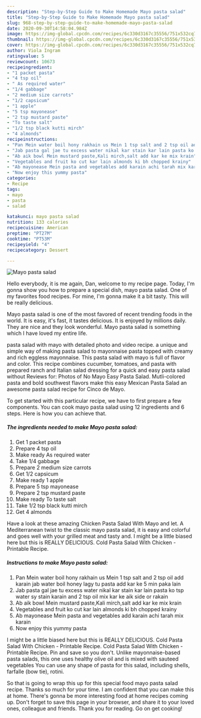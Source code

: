 ```yaml
---
description: "Step-by-Step Guide to Make Homemade Mayo pasta salad"
title: "Step-by-Step Guide to Make Homemade Mayo pasta salad"
slug: 968-step-by-step-guide-to-make-homemade-mayo-pasta-salad
date: 2020-09-30T14:58:04.984Z
image: https://img-global.cpcdn.com/recipes/6c330d3167c35556/751x532cq70/mayo-pasta-salad-recipe-main-photo.jpg
thumbnail: https://img-global.cpcdn.com/recipes/6c330d3167c35556/751x532cq70/mayo-pasta-salad-recipe-main-photo.jpg
cover: https://img-global.cpcdn.com/recipes/6c330d3167c35556/751x532cq70/mayo-pasta-salad-recipe-main-photo.jpg
author: Viola Ingram
ratingvalue: 5
reviewcount: 10673
recipeingredient:
- "1 packet pasta"
- "4 tsp oil"
- " As required water"
- "1/4 gabbage"
- "2 medium size carrots"
- "1/2 capsicum"
- "1 apple"
- "5 tsp mayonease"
- "2 tsp mustard paste"
- "To taste salt"
- "1/2 tsp black kutti mirch"
- "4 almonds"
recipeinstructions:
- "Pan Mein water boil hony rakhain us Mein 1 tsp salt and 2 tsp oil add karain jab water boil honey lagy tu pasta add kar ke 5 min paka lain"
- "Jab pasta gal jae tu excess water nikal kar stain kar lain pasta ko tsp water sy stain karain and 2 tsp oil mix kar ke aik side or rakain"
- "Ab aik bowl Mein mustard paste,Kali mirch,salt add kar ke mix krain"
- "Vegetables and fruit ko cut kar lain almonds ki bh chopped krainy"
- "Ab mayonease Mein pasta and vegetables add karain achi tarah mix karain"
- "Now enjoy this yummy pasta"
categories:
- Recipe
tags:
- mayo
- pasta
- salad

katakunci: mayo pasta salad 
nutrition: 133 calories
recipecuisine: American
preptime: "PT27M"
cooktime: "PT53M"
recipeyield: "4"
recipecategory: Dessert

---
```



![Mayo pasta salad](https://img-global.cpcdn.com/recipes/6c330d3167c35556/751x532cq70/mayo-pasta-salad-recipe-main-photo.jpg)

Hello everybody, it is me again, Dan, welcome to my recipe page. Today, I'm gonna show you how to prepare a special dish, mayo pasta salad. One of my favorites food recipes. For mine, I'm gonna make it a bit tasty. This will be really delicious.

Mayo pasta salad is one of the most favored of recent trending foods in the world. It is easy, it's fast, it tastes delicious. It is enjoyed by millions daily. They are nice and they look wonderful. Mayo pasta salad is something which I have loved my entire life.

pasta salad with mayo with detailed photo and video recipe. a unique and simple way of making pasta salad to mayonnaise pasta topped with creamy and rich eggless mayonnaise. This pasta salad with mayo is full of flavor and color. This recipe combines cucumber, tomatoes, and pasta with prepared ranch and Italian salad dressing for a quick and easy pasta salad without Reviews for: Photos of No Mayo Easy Pasta Salad. Mutli-colored pasta and bold southwest flavors make this easy Mexican Pasta Salad an awesome pasta salad recipe for Cinco de Mayo.


To get started with this particular recipe, we have to first prepare a few components. You can cook mayo pasta salad using 12 ingredients and 6 steps. Here is how you can achieve that.

<!--inarticleads1-->

##### The ingredients needed to make Mayo pasta salad:

1. Get 1 packet pasta
1. Prepare 4 tsp oil
1. Make ready  As required water
1. Take 1/4 gabbage
1. Prepare 2 medium size carrots
1. Get 1/2 capsicum
1. Make ready 1 apple
1. Prepare 5 tsp mayonease
1. Prepare 2 tsp mustard paste
1. Make ready To taste salt
1. Take 1/2 tsp black kutti mirch
1. Get 4 almonds


Have a look at these amazing Chicken Pasta Salad With Mayo and let. A Mediterranean twist to the classic mayo pasta salad, it is easy and colorful and goes well with your grilled meat and tasty and. I might be a little biased here but this is REALLY DELICIOUS. Cold Pasta Salad With Chicken - Printable Recipe. 

<!--inarticleads2-->

##### Instructions to make Mayo pasta salad:

1. Pan Mein water boil hony rakhain us Mein 1 tsp salt and 2 tsp oil add karain jab water boil honey lagy tu pasta add kar ke 5 min paka lain
1. Jab pasta gal jae tu excess water nikal kar stain kar lain pasta ko tsp water sy stain karain and 2 tsp oil mix kar ke aik side or rakain
1. Ab aik bowl Mein mustard paste,Kali mirch,salt add kar ke mix krain
1. Vegetables and fruit ko cut kar lain almonds ki bh chopped krainy
1. Ab mayonease Mein pasta and vegetables add karain achi tarah mix karain
1. Now enjoy this yummy pasta


I might be a little biased here but this is REALLY DELICIOUS. Cold Pasta Salad With Chicken - Printable Recipe. Cold Pasta Salad With Chicken - Printable Recipe. Pin and save so you don&#39;t. Unlike mayonnaise-based pasta salads, this one uses healthy olive oil and is mixed with sauteed vegetables You can use any shape of pasta for this salad, including shells, farfalle (bow tie), rotini. 

So that is going to wrap this up for this special food mayo pasta salad recipe. Thanks so much for your time. I am confident that you can make this at home. There's gonna be more interesting food at home recipes coming up. Don't forget to save this page in your browser, and share it to your loved ones, colleague and friends. Thank you for reading. Go on get cooking!
